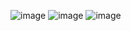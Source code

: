 ![image](https://github.com/user-attachments/assets/e51ce03e-5b58-4be6-8f46-bab8b52e971e)
![image](https://github.com/user-attachments/assets/eb5b0824-92e9-4100-8104-755ec4a1becd)
![image](https://github.com/user-attachments/assets/af1d0e17-eea0-4e65-a9ac-7f34b2b77ea5)
